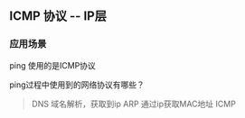 ## ICMP 协议 -- IP层



### 应用场景
ping 使用的是ICMP协议

ping过程中使用到的网络协议有哪些？
> DNS 域名解析，获取到ip
> ARP 通过ip获取MAC地址
> ICMP 